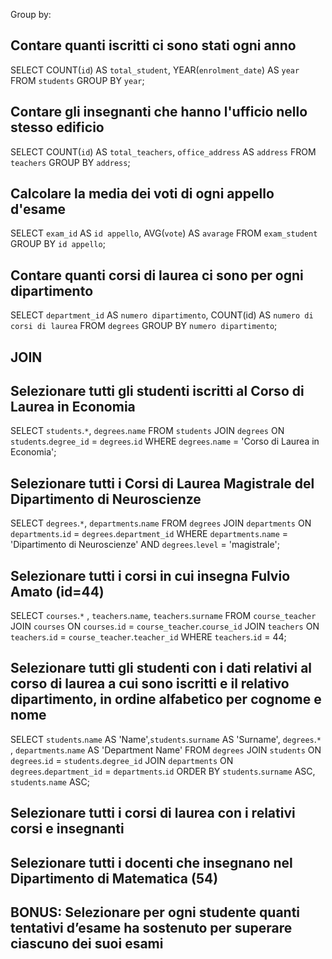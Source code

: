 Group by:
## Contare quanti iscritti ci sono stati ogni anno
SELECT COUNT(`id`) AS `total_student`, YEAR(`enrolment_date`) AS `year`
FROM `students`
GROUP BY `year`;

## Contare gli insegnanti che hanno l'ufficio nello stesso edificio
SELECT COUNT(`id`) AS `total_teachers`, `office_address` AS `address`
FROM `teachers`
GROUP BY `address`;

## Calcolare la media dei voti di ogni appello d'esame
SELECT `exam_id` AS `id appello`, AVG(`vote`) AS `avarage`
FROM `exam_student` 
GROUP BY `id appello`;

## Contare quanti corsi di laurea ci sono per ogni dipartimento
SELECT `department_id` AS `numero dipartimento`, COUNT(id) AS `numero di corsi di laurea` 
FROM `degrees` 
GROUP BY `numero dipartimento`;

## JOIN
## Selezionare tutti gli studenti iscritti al Corso di Laurea in Economia
SELECT `students`.`*`, `degrees`.`name` 
FROM `students` 
JOIN `degrees` ON `students`.`degree_id` = `degrees`.`id` 
WHERE `degrees`.`name` = 'Corso di Laurea in Economia';

## Selezionare tutti i Corsi di Laurea Magistrale del Dipartimento di Neuroscienze
SELECT `degrees`.`*`, `departments`.`name` 
FROM `degrees` 
JOIN `departments` ON `departments`.`id` = `degrees`.`department_id` 
WHERE `departments`.`name` = 'Dipartimento di Neuroscienze' AND `degrees`.`level` = 'magistrale';
## Selezionare tutti i corsi in cui insegna Fulvio Amato (id=44)
SELECT `courses`.`*` , `teachers`.`name`, `teachers`.`surname` 
FROM `course_teacher` 
JOIN `courses` ON `courses`.`id` = `course_teacher`.`course_id` 
JOIN `teachers` ON `teachers`.`id` = `course_teacher`.`teacher_id` 
WHERE `teachers`.`id` = 44;

## Selezionare tutti gli studenti con i dati relativi al corso di laurea a cui sono iscritti e il relativo dipartimento, in ordine alfabetico per cognome e nome
SELECT `students`.`name` AS 'Name',`students`.`surname` AS 'Surname', `degrees`.`*` , `departments`.`name` AS 'Department Name' 
FROM `degrees` 
JOIN `students` ON `degrees`.`id` = `students`.`degree_id` 
JOIN `departments` ON `degrees`.`department_id` = `departments`.`id` 
ORDER BY `students`.`surname` ASC, `students`.`name` ASC;

## Selezionare tutti i corsi di laurea con i relativi corsi e insegnanti

## Selezionare tutti i docenti che insegnano nel Dipartimento di Matematica (54)

## BONUS: Selezionare per ogni studente quanti tentativi d’esame ha sostenuto per superare ciascuno dei suoi esami